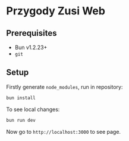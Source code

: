 # Przygody Zusi Web

## Prerequisites

- Bun v1.2.23+
- `git`

## Setup

Firstly generate `node_modules`, run in repository:

```bash
bun install
```

To see local changes:

```bash
bun run dev
```

Now go to `http://localhost:3000` to see page.
